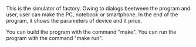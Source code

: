 This is the simulator of factory. Owing to dialogs beetween the program and user, user can make the PC, notebook or smartphone. In the end of the program, it shows the parameters of device and it price.

You can build the program with the command "make".
You can run the program with the command "make run".

